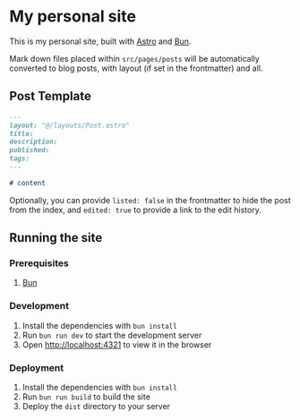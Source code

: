# My personal site

This is my personal site, built with [Astro](https://astro.build) and [Bun](https://bun.sh).

Mark down files placed within `src/pages/posts` will be automatically converted to blog posts, with layout (if set in the frontmatter) and all.

## Post Template

```markdown
---
layout: "@/layouts/Post.astro"
title:
description:
published:
tags:
---

# content
```

Optionally, you can provide `listed: false` in the frontmatter to hide the post from the index, and `edited: true` to provide a link to the edit history.

## Running the site

### Prerequisites

1. [Bun](https://bun.sh)

### Development

1. Install the dependencies with `bun install`
2. Run `bun run dev` to start the development server
3. Open [http://localhost:4321](http://localhost:4321) to view it in the browser

### Deployment

1. Install the dependencies with `bun install`
2. Run `bun run build` to build the site
3. Deploy the `dist` directory to your server
